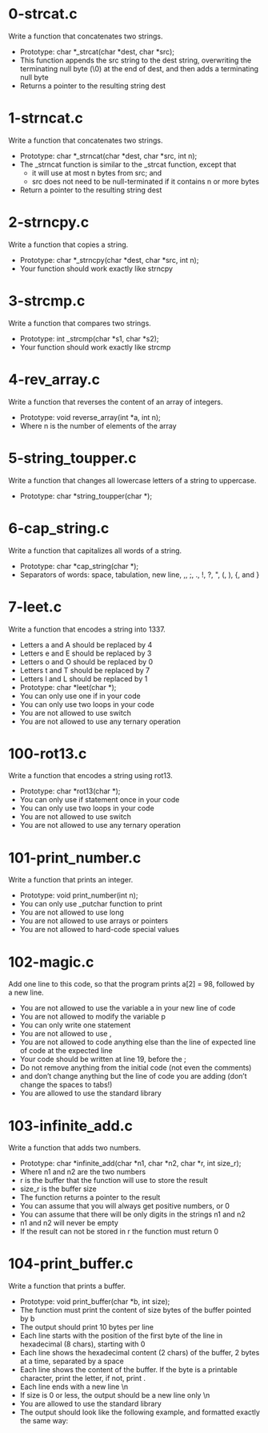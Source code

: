 # 0-strcat.c
Write a function that concatenates two strings.

+ Prototype: char *_strcat(char *dest, char *src);
+ This function appends the src string to the dest string, overwriting the terminating null byte (\0) at the end of dest, and then adds a terminating null byte
+ Returns a pointer to the resulting string dest

# 1-strncat.c
Write a function that concatenates two strings.

+ Prototype: char *_strncat(char *dest, char *src, int n);
+ The _strncat function is similar to the _strcat function, except that
    + it will use at most n bytes from src; and
    + src does not need to be null-terminated if it contains n or more bytes
+ Return a pointer to the resulting string dest

# 2-strncpy.c
Write a function that copies a string.

+ Prototype: char *_strncpy(char *dest, char *src, int n);
+ Your function should work exactly like strncpy

# 3-strcmp.c
Write a function that compares two strings.

+ Prototype: int _strcmp(char *s1, char *s2);
+ Your function should work exactly like strcmp

# 4-rev_array.c
Write a function that reverses the content of an array of integers.

+ Prototype: void reverse_array(int *a, int n);
+ Where n is the number of elements of the array

# 5-string_toupper.c
Write a function that changes all lowercase letters of a string to uppercase.

+ Prototype: char *string_toupper(char *);

# 6-cap_string.c
Write a function that capitalizes all words of a string.

+ Prototype: char *cap_string(char *);
+ Separators of words: space, tabulation, new line, ,, ;, ., !, ?, ", (, ), {, and }

# 7-leet.c
Write a function that encodes a string into 1337.

+ Letters a and A should be replaced by 4
+ Letters e and E should be replaced by 3
+ Letters o and O should be replaced by 0
+ Letters t and T should be replaced by 7
+ Letters l and L should be replaced by 1
+ Prototype: char *leet(char *);
+ You can only use one if in your code
+ You can only use two loops in your code
+ You are not allowed to use switch
+ You are not allowed to use any ternary operation

# 100-rot13.c
Write a function that encodes a string using rot13.

+ Prototype: char *rot13(char *);
+ You can only use if statement once in your code
+ You can only use two loops in your code
+ You are not allowed to use switch
+ You are not allowed to use any ternary operation

# 101-print_number.c
Write a function that prints an integer.

+ Prototype: void print_number(int n);
+ You can only use _putchar function to print
+ You are not allowed to use long
+ You are not allowed to use arrays or pointers
+ You are not allowed to hard-code special values

# 102-magic.c
Add one line to this code, so that the program prints a[2] = 98, followed by a new line.

+ You are not allowed to use the variable a in your new line of code
+ You are not allowed to modify the variable p
+ You can only write one statement
+ You are not allowed to use ,
+ You are not allowed to code anything else than the line of expected line of code at the expected line
+ Your code should be written at line 19, before the ;
+ Do not remove anything from the initial code (not even the comments)
+ and don’t change anything but the line of code you are adding (don’t change the spaces to tabs!)
+ You are allowed to use the standard library

# 103-infinite_add.c
Write a function that adds two numbers.

+ Prototype: char *infinite_add(char *n1, char *n2, char *r, int size_r);
+ Where n1 and n2 are the two numbers
+ r is the buffer that the function will use to store the result
+ size_r is the buffer size
+ The function returns a pointer to the result
+ You can assume that you will always get positive numbers, or 0
+ You can assume that there will be only digits in the strings n1 and n2
+ n1 and n2 will never be empty
+ If the result can not be stored in r the function must return 0

# 104-print_buffer.c
Write a function that prints a buffer.

+ Prototype: void print_buffer(char *b, int size);
+ The function must print the content of size bytes of the buffer pointed by b
+ The output should print 10 bytes per line
+ Each line starts with the position of the first byte of the line in hexadecimal (8 chars), starting with 0
+ Each line shows the hexadecimal content (2 chars) of the buffer, 2 bytes at a time, separated by a space
+ Each line shows the content of the buffer. If the byte is a printable character, print the letter, if not, print .
+ Each line ends with a new line \n
+ If size is 0 or less, the output should be a new line only \n
+ You are allowed to use the standard library
+ The output should look like the following example, and formatted exactly the same way:
